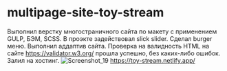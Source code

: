 ﻿# multipage-site-toy-stream
Выполнил верстку многостраничного сайта по макету с применением GULP, БЭМ, SCSS. 
В проэкте задействовал slick slider. 
Сделал burger меню. 
Выполнил аддаптив сайта. 
Проверка на валидность HTML на сайте https://validator.w3.org/ прошла успешно, без каких-либо ошибок.
Залил на хостинг.
![Screenshot_19](https://user-images.githubusercontent.com/119508598/207017562-3afcb9b7-c022-4504-947c-4cf45029452d.png)
https://toy-stream.netlify.app/
